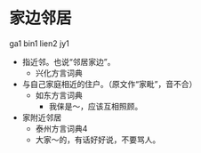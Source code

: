 # 家边邻居
ga1 bin1 lien2 jy1
+ 指近邻。也说“邻居家边”。
  * 兴化方言词典
+ 与自己家庭相近的住户。（原文作“家毗”，音不合）
  * 如东方言词典
    - 我俫是～，应该互相照顾。
+ 家附近邻居
  * 泰州方言词典4
  - 大家～的，有话好好说，不要骂人。
